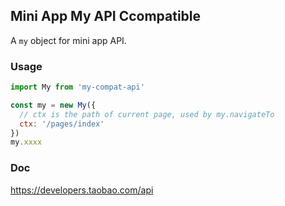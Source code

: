 ## Mini App My API Ccompatible

A `my` object for mini app API.

### Usage

```javascript
import My from 'my-compat-api'

const my = new My({
  // ctx is the path of current page, used by my.navigateTo
  ctx: '/pages/index'
})
my.xxxx
```

### Doc

https://developers.taobao.com/api

